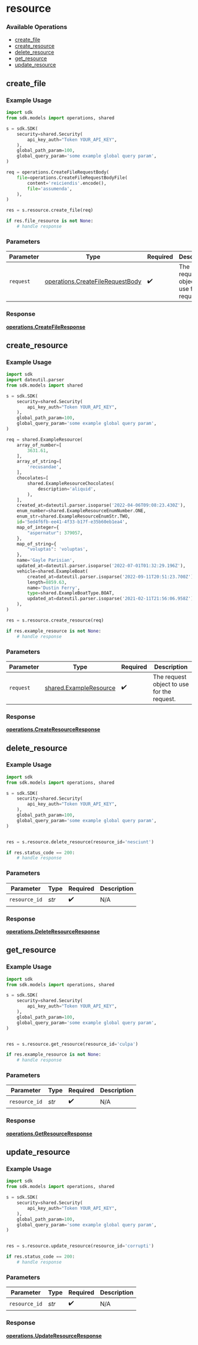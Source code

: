 # resource

### Available Operations

* [create_file](#create_file)
* [create_resource](#create_resource)
* [delete_resource](#delete_resource)
* [get_resource](#get_resource)
* [update_resource](#update_resource)

## create_file

### Example Usage

```python
import sdk
from sdk.models import operations, shared

s = sdk.SDK(
    security=shared.Security(
        api_key_auth="Token YOUR_API_KEY",
    ),
    global_path_param=100,
    global_query_param='some example global query param',
)

req = operations.CreateFileRequestBody(
    file=operations.CreateFileRequestBodyFile(
        content='reiciendis'.encode(),
        file='assumenda',
    ),
)

res = s.resource.create_file(req)

if res.file_resource is not None:
    # handle response
```

### Parameters

| Parameter                                                                            | Type                                                                                 | Required                                                                             | Description                                                                          |
| ------------------------------------------------------------------------------------ | ------------------------------------------------------------------------------------ | ------------------------------------------------------------------------------------ | ------------------------------------------------------------------------------------ |
| `request`                                                                            | [operations.CreateFileRequestBody](../../models/operations/createfilerequestbody.md) | :heavy_check_mark:                                                                   | The request object to use for the request.                                           |


### Response

**[operations.CreateFileResponse](../../models/operations/createfileresponse.md)**


## create_resource

### Example Usage

```python
import sdk
import dateutil.parser
from sdk.models import shared

s = sdk.SDK(
    security=shared.Security(
        api_key_auth="Token YOUR_API_KEY",
    ),
    global_path_param=100,
    global_query_param='some example global query param',
)

req = shared.ExampleResource(
    array_of_number=[
        3631.61,
    ],
    array_of_string=[
        'recusandae',
    ],
    chocolates=[
        shared.ExampleResourceChocolates(
            description='aliquid',
        ),
    ],
    created_at=dateutil.parser.isoparse('2022-04-06T09:08:23.430Z'),
    enum_number=shared.ExampleResourceEnumNumber.ONE,
    enum_str=shared.ExampleResourceEnumStr.TWO,
    id='5ed4f6fb-ee41-4f33-b17f-e35b60eb1ea4',
    map_of_integer={
        "aspernatur": 379057,
    },
    map_of_string={
        "voluptas": 'voluptas',
    },
    name='Gayle Parisian',
    updated_at=dateutil.parser.isoparse('2022-07-01T01:32:29.196Z'),
    vehicle=shared.ExampleBoat(
        created_at=dateutil.parser.isoparse('2022-09-11T20:51:23.700Z'),
        length=8859.63,
        name='Dustin Ferry',
        type=shared.ExampleBoatType.BOAT,
        updated_at=dateutil.parser.isoparse('2021-02-11T21:56:06.958Z'),
    ),
)

res = s.resource.create_resource(req)

if res.example_resource is not None:
    # handle response
```

### Parameters

| Parameter                                                        | Type                                                             | Required                                                         | Description                                                      |
| ---------------------------------------------------------------- | ---------------------------------------------------------------- | ---------------------------------------------------------------- | ---------------------------------------------------------------- |
| `request`                                                        | [shared.ExampleResource](../../models/shared/exampleresource.md) | :heavy_check_mark:                                               | The request object to use for the request.                       |


### Response

**[operations.CreateResourceResponse](../../models/operations/createresourceresponse.md)**


## delete_resource

### Example Usage

```python
import sdk
from sdk.models import operations, shared

s = sdk.SDK(
    security=shared.Security(
        api_key_auth="Token YOUR_API_KEY",
    ),
    global_path_param=100,
    global_query_param='some example global query param',
)


res = s.resource.delete_resource(resource_id='nesciunt')

if res.status_code == 200:
    # handle response
```

### Parameters

| Parameter          | Type               | Required           | Description        |
| ------------------ | ------------------ | ------------------ | ------------------ |
| `resource_id`      | *str*              | :heavy_check_mark: | N/A                |


### Response

**[operations.DeleteResourceResponse](../../models/operations/deleteresourceresponse.md)**


## get_resource

### Example Usage

```python
import sdk
from sdk.models import operations, shared

s = sdk.SDK(
    security=shared.Security(
        api_key_auth="Token YOUR_API_KEY",
    ),
    global_path_param=100,
    global_query_param='some example global query param',
)


res = s.resource.get_resource(resource_id='culpa')

if res.example_resource is not None:
    # handle response
```

### Parameters

| Parameter          | Type               | Required           | Description        |
| ------------------ | ------------------ | ------------------ | ------------------ |
| `resource_id`      | *str*              | :heavy_check_mark: | N/A                |


### Response

**[operations.GetResourceResponse](../../models/operations/getresourceresponse.md)**


## update_resource

### Example Usage

```python
import sdk
from sdk.models import operations, shared

s = sdk.SDK(
    security=shared.Security(
        api_key_auth="Token YOUR_API_KEY",
    ),
    global_path_param=100,
    global_query_param='some example global query param',
)


res = s.resource.update_resource(resource_id='corrupti')

if res.status_code == 200:
    # handle response
```

### Parameters

| Parameter          | Type               | Required           | Description        |
| ------------------ | ------------------ | ------------------ | ------------------ |
| `resource_id`      | *str*              | :heavy_check_mark: | N/A                |


### Response

**[operations.UpdateResourceResponse](../../models/operations/updateresourceresponse.md)**

